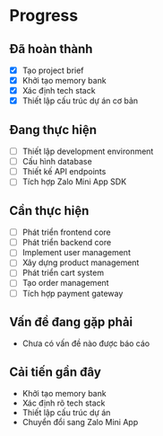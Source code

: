 # Progress

## Đã hoàn thành
- [x] Tạo project brief
- [x] Khởi tạo memory bank
- [x] Xác định tech stack
- [x] Thiết lập cấu trúc dự án cơ bản

## Đang thực hiện
- [ ] Thiết lập development environment
- [ ] Cấu hình database
- [ ] Thiết kế API endpoints
- [ ] Tích hợp Zalo Mini App SDK

## Cần thực hiện
- [ ] Phát triển frontend core
- [ ] Phát triển backend core
- [ ] Implement user management
- [ ] Xây dựng product management
- [ ] Phát triển cart system
- [ ] Tạo order management
- [ ] Tích hợp payment gateway

## Vấn đề đang gặp phải
- Chưa có vấn đề nào được báo cáo

## Cải tiến gần đây
- Khởi tạo memory bank
- Xác định rõ tech stack
- Thiết lập cấu trúc dự án
- Chuyển đổi sang Zalo Mini App 